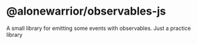 # @alonewarrior/observables-js
A small library for emitting some events with observables. Just a practice library
